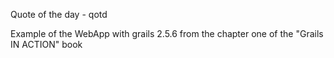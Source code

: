 Quote of the day - qotd

Example of the WebApp with grails 2.5.6 from the chapter one of the "Grails IN ACTION" book
